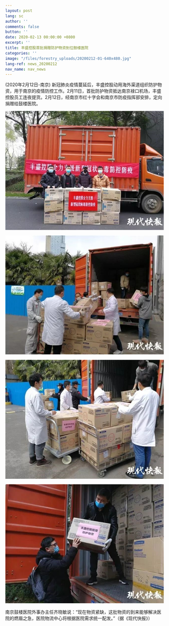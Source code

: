 ```yaml
---
layout: post
lang: sc
author: ''
comments: false
button: ''
date: 2020-02-13 00:00:00 +0800
excerpt: ''
title: 丰盛控股首批捐赠防护物资到位鼓楼医院
categories: ''
image: "/files/forestry_uploads/20200212-01-640x480.jpg"
lang-ref: news_20200212
nav_name: nav_news
---
```

(2020年2月12日-南京) 新冠肺炎疫情蔓延后，丰盛控股动用海外渠道组织防护物资，用于南京的疫情防控工作。2月11日，首批防护物资抵达南京禄口机场，丰盛控股员工连夜提货。2月12日，经南京市红十字会和南京市防疫指挥部安排，定向捐赠给鼓楼医院。

![](/files/forestry_uploads/20200212-01-640x480.jpg)

![](/files/forestry_uploads/20200212-02-640x480.jpg)

![](/files/forestry_uploads/20200212-03-640x480.jpg)

![](/files/forestry_uploads/20200212-04-640x480.jpg)

南京鼓楼医院外事办主任齐晓敏说：“现在物资紧缺，这批物资的到来能够解决医院的燃眉之急，医院物流中心将根据医院需求统一配发。”（据《现代快报》）